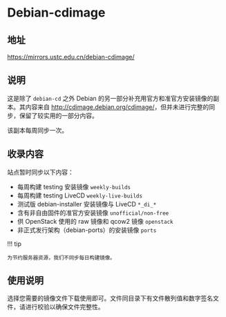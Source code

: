 # Debian-cdimage

## 地址

<https://mirrors.ustc.edu.cn/debian-cdimage/>

## 说明

这是除了 `debian-cd` 之外 Debian 的另一部分补充用官方和准官方安装镜像的副本。其内容来自 <http://cdimage.debian.org/cdimage/>，但并未进行完整的同步，保留了较实用的一部分内容。

该副本每周同步一次。

## 收录内容

站点暂时同步以下内容：

-   每周构建 testing 安装镜像 `weekly-builds`
-   每周构建 testing LiveCD `weekly-live-builds`
-   测试版 debian-installer 安装镜像与 LiveCD `*_di_*`
-   含有非自由固件的准官方安装镜像 `unofficial/non-free`
-   供 OpenStack 使用的 raw 镜像和 qcow2 镜像 `openstack`
-   非正式发行架构（debian-ports）的安装镜像 `ports`

!!! tip

    为节约服务器资源，我们不同步每日构建镜像。

## 使用说明

选择您需要的镜像文件下载使用即可。文件同目录下有文件散列值和数字签名文件，请进行校验以确保文件完整性。
